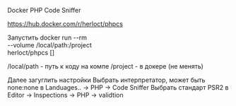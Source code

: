 Docker PHP Code Sniffer

https://hub.docker.com/r/herloct/phpcs

Запустить docker run --rm \
    --volume /local/path:/project \
    herloct/phpcs [<options>]
    
/local/path - путь к коду на компе
/project - в докере (не менять)

Далее загуглить настройки
Выбрать интерпретатор, может быть none:none в Landuages.. -> PHP -> Code Sniffer
Выбрать стандарт PSR2 в Editor -> Inspections -> PHP -> validtion 
